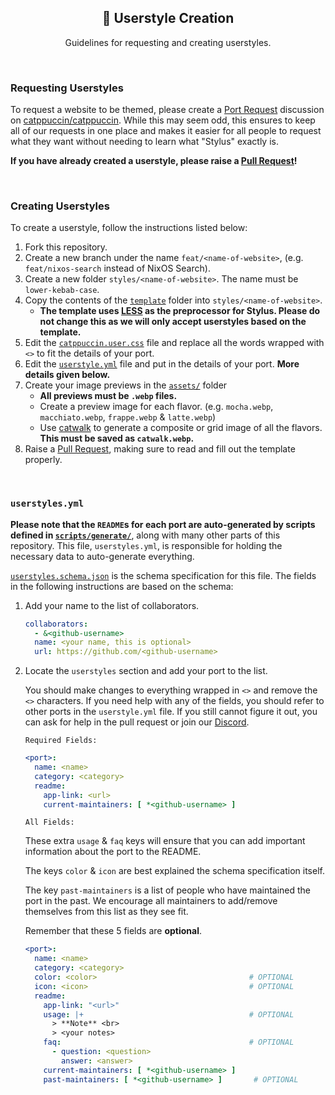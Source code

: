 <p align="center">
  <h2 align="center">🎨 Userstyle Creation</h2>
</p>

<p align="center">
	Guidelines for requesting and creating userstyles.
</p>

&nbsp;

### Requesting Userstyles

To request a website to be themed, please create a
[Port Request](https://github.com/catppuccin/catppuccin/discussions/new?category=port-requests)
discussion on [catppuccin/catppuccin](https://github.com/catppuccin/catppuccin).
While this may seem odd, this ensures to keep all of our requests in one place
and makes it easier for all people to request what they want without needing to
learn what "Stylus" exactly is.

**If you have already created a userstyle, please raise a
[Pull Request](https://github.com/catppuccin/userstyles/compare)!**

&nbsp;

### Creating Userstyles

To create a userstyle, follow the instructions listed below:

1. Fork this repository.
2. Create a new branch under the name `feat/<name-of-website>`, (e.g.
   `feat/nixos-search` instead of NixOS Search).
3. Create a new folder `styles/<name-of-website>`. The name must be
   `lower-kebab-case`.
4. Copy the contents of the [`template`](../template/) folder into
   `styles/<name-of-website>`.
   - **The template uses [LESS](https://lesscss.org/#overview) as the
     preprocessor for Stylus. Please do not change this as we will only accept
     userstyles based on the template.**
5. Edit the [`catppuccin.user.css`](../template/catppuccin.user.css) file and
   replace all the words wrapped with `<>` to fit the details of your port.
6. Edit the [`userstyle.yml`](../scripts/userstyles.yml) file and put in the details
   of your port. **More details given below.**
7. Create your image previews in the [`assets/`](../template/assets/) folder
   - **All previews must be `.webp` files.**
   - Create a preview image for each flavor. (e.g. `mocha.webp`,
     `macchiato.webp`, `frappe.webp` & `latte.webp`)
   - Use [catwalk](https://github.com/catppuccin/toolbox#catwalk) to generate a
     composite or grid image of all the flavors. **This must be saved as
     `catwalk.webp`.**
8. Raise a [Pull Request](https://github.com/catppuccin/userstyles/compare),
   making sure to read and fill out the template properly.

&nbsp;

### `userstyles.yml`

**Please note that the `README`s for each port are auto-generated by scripts
defined in [`scripts/generate/`](../scripts/generate)**, along with many other parts of
this repository. This file, `userstyles.yml`, is responsible for holding the
necessary data to auto-generate everything.

[`userstyles.schema.json`](../scripts/userstyles.schema.json) is the schema
specification for this file. The fields in the following instructions are based
on the schema:

1. Add your name to the list of collaborators.

   ```yaml
   collaborators:
     - &<github-username>
     name: <your name, this is optional>
     url: https://github.com/<github-username>
   ```

2. Locate the `userstyles` section and add your port to the list.

   You should make changes to everything wrapped in `<>` and remove the `<>`
   characters. If you need help with any of the fields, you should refer to
   other ports in the `userstyle.yml` file. If you still cannot figure it out,
   you can ask for help in the pull request or join our
   [Discord](https://discord.com/servers/catppuccin-907385605422448742).

   `Required Fields:`

   ```yaml
   <port>:
     name: <name>
     category: <category>
     readme:
       app-link: <url>
       current-maintainers: [ *<github-username> ]
   ```

   `All Fields:`

   These extra `usage` & `faq` keys will ensure that you can add important
   information about the port to the README.

   The keys `color` & `icon` are best explained the schema specification itself.

   The key `past-maintainers` is a list of people who have maintained the port
   in the past. We encourage all maintainers to add/remove themselves from this
   list as they see fit.

   Remember that these 5 fields are **optional**.

   ```yaml
   <port>:
     name: <name>
     category: <category>
     color: <color>                                  # OPTIONAL
     icon: <icon>                                    # OPTIONAL
     readme:
       app-link: "<url>"
       usage: |+                                     # OPTIONAL
         > **Note** <br>
         > <your notes>
       faq:                                          # OPTIONAL
         - question: <question>
           answer: <answer>
       current-maintainers: [ *<github-username> ]
       past-maintainers: [ *<github-username> ]       # OPTIONAL
   ```
